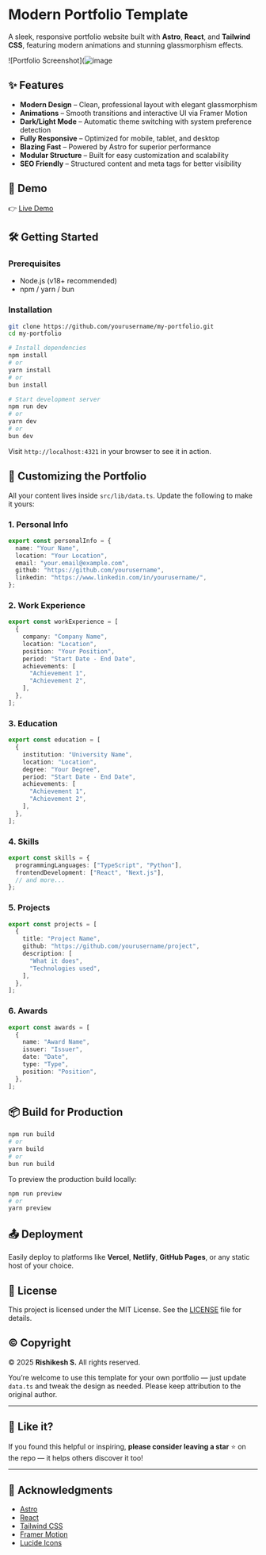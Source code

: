 # Modern Portfolio Template

A sleek, responsive portfolio website built with **Astro**, **React**, and **Tailwind CSS**, featuring modern animations and stunning glassmorphism effects.

![Portfolio Screenshot](![image](https://github.com/user-attachments/assets/6494218d-0bcd-4c76-9a5c-4333f21d645c)


## ✨ Features

- **Modern Design** – Clean, professional layout with elegant glassmorphism
- **Animations** – Smooth transitions and interactive UI via Framer Motion
- **Dark/Light Mode** – Automatic theme switching with system preference detection
- **Fully Responsive** – Optimized for mobile, tablet, and desktop
- **Blazing Fast** – Powered by Astro for superior performance
- **Modular Structure** – Built for easy customization and scalability
- **SEO Friendly** – Structured content and meta tags for better visibility

## 🚀 Demo

👉 [Live Demo](https://rishilol.vercel.app/)

## 🛠 Getting Started

### Prerequisites

- Node.js (v18+ recommended)
- npm / yarn / bun

### Installation

```bash
git clone https://github.com/yourusername/my-portfolio.git
cd my-portfolio

# Install dependencies
npm install
# or
yarn install
# or
bun install

# Start development server
npm run dev
# or
yarn dev
# or
bun dev
```

Visit `http://localhost:4321` in your browser to see it in action.

## 🧩 Customizing the Portfolio

All your content lives inside `src/lib/data.ts`. Update the following to make it yours:

### 1. Personal Info

```ts
export const personalInfo = {
  name: "Your Name",
  location: "Your Location",
  email: "your.email@example.com",
  github: "https://github.com/yourusername",
  linkedin: "https://www.linkedin.com/in/yourusername/",
};
```

### 2. Work Experience

```ts
export const workExperience = [
  {
    company: "Company Name",
    location: "Location",
    position: "Your Position",
    period: "Start Date - End Date",
    achievements: [
      "Achievement 1",
      "Achievement 2",
    ],
  },
];
```

### 3. Education

```ts
export const education = [
  {
    institution: "University Name",
    location: "Location",
    degree: "Your Degree",
    period: "Start Date - End Date",
    achievements: [
      "Achievement 1",
      "Achievement 2",
    ],
  },
];
```

### 4. Skills

```ts
export const skills = {
  programmingLanguages: ["TypeScript", "Python"],
  frontendDevelopment: ["React", "Next.js"],
  // and more...
};
```

### 5. Projects

```ts
export const projects = [
  {
    title: "Project Name",
    github: "https://github.com/yourusername/project",
    description: [
      "What it does",
      "Technologies used",
    ],
  },
];
```

### 6. Awards

```ts
export const awards = [
  {
    name: "Award Name",
    issuer: "Issuer",
    date: "Date",
    type: "Type",
    position: "Position",
  },
];
```

## 📦 Build for Production

```bash
npm run build
# or
yarn build
# or
bun run build
```

To preview the production build locally:

```bash
npm run preview
# or
yarn preview
```

## 📤 Deployment

Easily deploy to platforms like **Vercel**, **Netlify**, **GitHub Pages**, or any static host of your choice.

## 📝 License

This project is licensed under the MIT License. See the [LICENSE](LICENSE) file for details.

## ©️ Copyright

© 2025 **Rishikesh S.** All rights reserved.

You’re welcome to use this template for your own portfolio — just update `data.ts` and tweak the design as needed. Please keep attribution to the original author.

---

## 🌟 Like it?

If you found this helpful or inspiring, **please consider leaving a star** ⭐ on the repo — it helps others discover it too!

---

## 🙏 Acknowledgments

- [Astro](https://astro.build/)
- [React](https://reactjs.org/)
- [Tailwind CSS](https://tailwindcss.com/)
- [Framer Motion](https://www.framer.com/motion/)
- [Lucide Icons](https://lucide.dev/)
